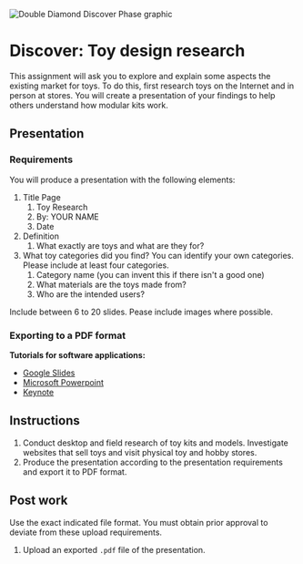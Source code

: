 ![Double Diamond Discover Phase graphic](/assets/dd-process-discover-1200px@2x.png)

# Discover: Toy design research

This assignment will ask you to explore and explain some aspects the existing market for toys. To do this, first research toys on the Internet and in person at stores. You will create a presentation of your findings to help others understand how modular kits work. 

## Presentation

### Requirements

You will produce a presentation with the following elements:

1. Title Page
   1. Toy Research
   2. By: YOUR NAME 
   3. Date
2. Definition
   1. What exactly are toys and what are they for?
3. What toy categories did you find? You can identify your own categories. Please include at least four categories.
   1. Category name (you can invent this if there isn't a good one)
   2. What materials are the toys made from?
   3. Who are the intended users?
   
Include between 6 to 20 slides. Pease include images where possible.

### Exporting to a PDF format

**Tutorials for software applications:**

* [Google Slides](https://www.youtube.com/watch?v=D1WhvsQeY6w)
* [Microsoft Powerpoint](https://support.office.com/en-US/article/Save-PowerPoint-presentations-as-PDF-files-9B5C786B-9C6E-4FE6-81F6-9372F77C47C8)
* [Keynote](https://www.youtube.com/watch?v=AkWqdqOUUjk)

## Instructions

1. Conduct desktop and field research of toy kits and models. Investigate websites that sell toys and visit physical toy and hobby stores.
2. Produce the presentation according to the presentation requirements and export it to PDF format.

## Post work

Use the exact indicated file format. You must obtain prior approval to deviate from these upload requirements.

1. Upload an exported `.pdf` file of the presentation.
